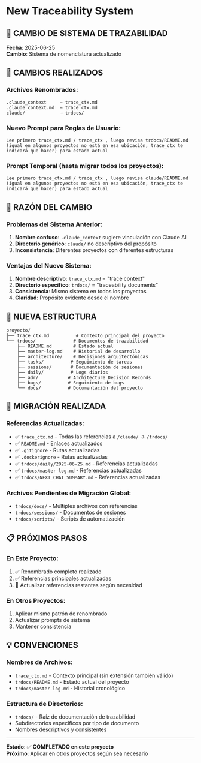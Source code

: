 # New Traceability System

## 🔄 **CAMBIO DE SISTEMA DE TRAZABILIDAD**

**Fecha**: 2025-06-25  
**Cambio**: Sistema de nomenclatura actualizado

## 📝 **CAMBIOS REALIZADOS**

### **Archivos Renombrados**:
```
.claude_context     → trace_ctx.md
.claude_context.md  → trace_ctx.md
claude/             → trdocs/
```

### **Nuevo Prompt para Reglas de Usuario**:
```
Lee primero trace_ctx.md / trace_ctx , luego revisa trdocs/README.md (igual en algunos proyectos no está en esa ubicación, trace_ctx te indicará que hacer) para estado actual
```

### **Prompt Temporal (hasta migrar todos los proyectos)**:
```
Lee primero trace_ctx.md / trace_ctx , luego revisa claude/README.md (igual en algunos proyectos no está en esa ubicación, trace_ctx te indicará que hacer) para estado actual
```

## 🎯 **RAZÓN DEL CAMBIO**

### **Problemas del Sistema Anterior**:
1. **Nombre confuso**: `.claude_context` sugiere vinculación con Claude AI
2. **Directorio genérico**: `claude/` no descriptivo del propósito
3. **Inconsistencia**: Diferentes proyectos con diferentes estructuras

### **Ventajas del Nuevo Sistema**:
1. **Nombre descriptivo**: `trace_ctx.md` = "trace context" 
2. **Directorio específico**: `trdocs/` = "traceability documents"
3. **Consistencia**: Mismo sistema en todos los proyectos
4. **Claridad**: Propósito evidente desde el nombre

## 📁 **NUEVA ESTRUCTURA**

```
proyecto/
├── trace_ctx.md          # Contexto principal del proyecto
└── trdocs/              # Documentos de trazabilidad
    ├── README.md        # Estado actual
    ├── master-log.md    # Historial de desarrollo
    ├── architecture/    # Decisiones arquitectónicas
    ├── tasks/          # Seguimiento de tareas
    ├── sessions/       # Documentación de sesiones
    ├── daily/          # Logs diarios
    ├── adr/           # Architecture Decision Records
    ├── bugs/          # Seguimiento de bugs
    └── docs/          # Documentación del proyecto
```

## 🔄 **MIGRACIÓN REALIZADA**

### **Referencias Actualizadas**:
- ✅ `trace_ctx.md` - Todas las referencias a `/claude/` → `/trdocs/`
- ✅ `README.md` - Enlaces actualizados
- ✅ `.gitignore` - Rutas actualizadas
- ✅ `.dockerignore` - Rutas actualizadas
- ✅ `trdocs/daily/2025-06-25.md` - Referencias actualizadas
- ✅ `trdocs/master-log.md` - Referencias actualizadas
- ✅ `trdocs/NEXT_CHAT_SUMMARY.md` - Referencias actualizadas

### **Archivos Pendientes de Migración Global**:
- `trdocs/docs/` - Múltiples archivos con referencias
- `trdocs/sessions/` - Documentos de sesiones
- `trdocs/scripts/` - Scripts de automatización

## 📋 **PRÓXIMOS PASOS**

### **En Este Proyecto**:
1. ✅ Renombrado completo realizado
2. ✅ Referencias principales actualizadas
3. 🔄 Actualizar referencias restantes según necesidad

### **En Otros Proyectos**:
1. Aplicar mismo patrón de renombrado
2. Actualizar prompts de sistema
3. Mantener consistencia

## 💡 **CONVENCIONES**

### **Nombres de Archivos**:
- `trace_ctx.md` - Contexto principal (sin extensión también válido)
- `trdocs/README.md` - Estado actual del proyecto
- `trdocs/master-log.md` - Historial cronológico

### **Estructura de Directorios**:
- `trdocs/` - Raíz de documentación de trazabilidad
- Subdirectorios específicos por tipo de documento
- Nombres descriptivos y consistentes

---

**Estado**: ✅ **COMPLETADO en este proyecto**  
**Próximo**: Aplicar en otros proyectos según sea necesario 
